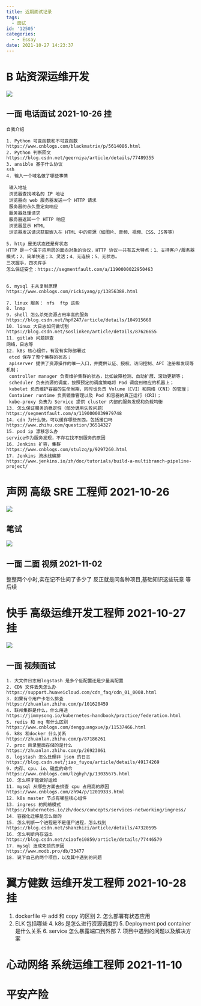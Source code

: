 ```yaml
---
title: 近期面试记录
tags:
  - 面试
id: '12505'
categories:
  - - Essay
date: 2021-10-27 14:23:37
---
```


# B 站资深运维开发

![](https://www.52ynn.top/wp-content/uploads/2020/05/2cc01a9550b0ff2f145a3f1c80db1029-300x300.png)

## 一面 电话面试 2021-10-26 挂
<!--more-->
```
自我介绍

1. Python 可变函数和不可变函数
https://www.cnblogs.com/blackmatrix/p/5614086.html
2. Python 判断回文
https://blog.csdn.net/geerniya/article/details/77489355
3. ansible 基于什么协议
ssh
4. 输入一个域名做了哪些事情

 输入地址
 浏览器查找域名的 IP 地址
 浏览器向 web 服务器发送一个 HTTP 请求
 服务器的永久重定向响应
 服务器处理请求
 服务器返回一个 HTTP 响应
 浏览器显示 HTML
 浏览器发送请求获取嵌入在 HTML 中的资源（如图片、音频、视频、CSS、JS等等）

5. http 是无状态还是有状态
HTTP 是一个属于应用层的面向对象的协议，HTTP 协议一共有五大特点：1、支持客户/服务器模式；2、简单快速；3、灵活；4、无连接；5、无状态。
三次握手，四次挥手
怎么保证安全：https://segmentfault.com/a/1190000022950463


6. mysql 主从复制原理
https://www.cnblogs.com/rickiyang/p/13856388.html

7. linux 服务： nfs  ftp 这些
8. lnmp
9. shell 怎么杀死资源占用率高的服务
https://blog.csdn.net/hpf247/article/details/104915668
10. linux 大日志如何做切割
https://blog.csdn.net/soslinken/article/details/87626655
11. gitlab 问题排查
网络，日志等
12. k8s 核心组件，有没有实际部署过
 etcd 保存了整个集群的状态；
 apiserver 提供了资源操作的唯一入口，并提供认证、授权、访问控制、API 注册和发现等机制；
 controller manager 负责维护集群的状态，比如故障检测、自动扩展、滚动更新等；
 scheduler 负责资源的调度，按照预定的调度策略将 Pod 调度到相应的机器上；
 kubelet 负责维护容器的生命周期，同时也负责 Volume（CVI）和网络（CNI）的管理；
 Container runtime 负责镜像管理以及 Pod 和容器的真正运行（CRI）；
 kube-proxy 负责为 Service 提供 cluster 内部的服务发现和负载均衡
13. 怎么保证服务的稳定性（部分调用失败问题）
https://segmentfault.com/a/1190000039979748
14. cdn 为什么快，可以缓存哪些东西，包括接口吗
https://www.zhihu.com/question/36514327
15. pod ip 漂移怎么办
service作为服务发现，不存在找不到服务的原因
16. Jenkins 扩容，集群
https://www.cnblogs.com/stulzq/p/9297260.html
17. Jenkins 流水线编排
https://www.jenkins.io/zh/doc/tutorials/build-a-multibranch-pipeline-project/

```

# 声网 高级 SRE 工程师 2021-10-26

[![](https://i.loli.net/2021/10/27/8PMkeAjWaQJvOdq.jpg)](https://i.loli.net/2021/10/27/8PMkeAjWaQJvOdq.jpg)

## 笔试

[![](https://i.loli.net/2021/10/27/iXpkAusL4H8GqbI.jpg)](https://i.loli.net/2021/10/27/iXpkAusL4H8GqbI.jpg)

## 一面 二面 视频 2021-11-02

整整两个小时,实在记不住问了多少了 反正就是问各种项目,基础知识这些玩意 等后续

# 快手 高级运维开发工程师 2021-10-27 挂

[![](https://i.loli.net/2021/10/27/nCpThESXuzwrogV.jpg)](https://i.loli.net/2021/10/27/nCpThESXuzwrogV.jpg)

## 一面 视频面试

```
1. 大文件日志用logstash 是多个低配置还是少量高配置
2. CDN 文件丢失怎么办
https://support.huaweicloud.com/cdn_faq/cdn_01_0008.html
3. 如果有个用户卡怎么排查
https://zhuanlan.zhihu.com/p/101620459
4. 联邦集群是什么，什么用途
https://jimmysong.io/kubernetes-handbook/practice/federation.html
5. redis 和 mq 有什么区别
https://www.cnblogs.com/dengguangxue/p/11537466.html
6. k8s 和docker 什么关系
https://zhuanlan.zhihu.com/p/87186261
7. proc 目录里面存储的是什么
https://zhuanlan.zhihu.com/p/26923061
8. logstash 怎么处理非 json 的日志
https://blog.csdn.net/jiao_fuyou/article/details/49174269
9. 内存、cpu、io、磁盘的命令
https://www.cnblogs.com/lzghyh/p/13035675.html
10. 怎么样才能做好运维
11. mysql 从哪些方面去排查 cpu 占用高的原因
https://www.cnblogs.com/zh94/p/12019333.html
12. k8s master 节点有哪些核心组件
13. ingress 的网络模式
https://kubernetes.io/zh/docs/concepts/services-networking/ingress/
14. 容器化迁移是怎么做的
15. 怎么判断一个进程是不是僵尸进程，怎么找到
https://blog.csdn.net/shanzhizi/article/details/47320595
16. 怎么判断内存溢出 
https://blog.csdn.net/xiaofei0859/article/details/77446579
17. mysql 造成死锁的原因
https://www.modb.pro/db/33477
18. 说下自己的两个项目，以及其中遇到的问题
```

# 翼方健数 运维开发工程师 2021-10-28 挂

1.  dockerfile 中 add 和 copy 的区别
    2.  怎么部署有状态应用
2.  ELK 包括哪些
    4.  k8s 是怎么进行资源调度的
    5.  Deployment pod container 是什么关系
    6.  service 怎么暴露端口到外部
    7.  项目中遇到的问题以及解决方案

# 心动网络 系统运维工程师 2021-11-10

# 平安产险
